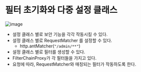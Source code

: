 # 필터 초기화와 다중 설정 클래스 

![image](https://user-images.githubusercontent.com/50267433/152547841-c2559cca-e5d0-4df8-80d6-d57abc5374b7.png)
 
* 설정 클래스 별로 보안 기능을 각각 작동시킬 수 있다.     
* 설정 클래스 별로 RequestMatcher 를 설정할 수 있다.    
    * http.antMatcher(`"/admin/**"`)      
* 설정 클래스 별로 필터를 생성할 수 있다.     
* FilterChainProxy가 각 필터들을 가지고 있다.     
* 요청에 따라, RequestMatcher와 매칭되는 필터가 작동하도록 한다.  
